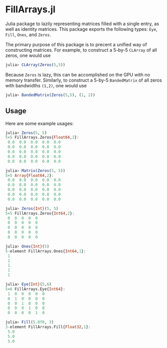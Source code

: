 # FillArrays.jl
Julia package to lazily representing matrices filled with a single entry,
as well as identity matrices.  This package exports the following types: `Eye`,
`Fill`, `Ones`, and `Zeros`.


The primary purpose of this package is to precent a unified way of constructing
matrices. For example, to construct a 5-by-5 `CLArray` of all zeros, one would use
```julia
julia> CLArray(Zeros(5,5))
```
Because `Zeros` is lazy, this can be accomplished on the GPU with no memory transfer.
Similarly, to construct a 5-by-5 `BandedMatrix` of all zeros with bandwidths `(1,2)`, one would use
```julia
julia> BandedMatrix(Zeros(5,5), (1, 2))
```

## Usage

Here are some example usages:
```julia
julia> Zeros(5, 5)
5×5 FillArrays.Zeros{Float64,2}:
 0.0  0.0  0.0  0.0  0.0
 0.0  0.0  0.0  0.0  0.0
 0.0  0.0  0.0  0.0  0.0
 0.0  0.0  0.0  0.0  0.0
 0.0  0.0  0.0  0.0  0.0

julia> Matrix(Zeros(5, 5))
5×5 Array{Float64,2}:
 0.0  0.0  0.0  0.0  0.0
 0.0  0.0  0.0  0.0  0.0
 0.0  0.0  0.0  0.0  0.0
 0.0  0.0  0.0  0.0  0.0
 0.0  0.0  0.0  0.0  0.0

julia> Zeros{Int}(5, 5)
5×5 FillArrays.Zeros{Int64,2}:
 0  0  0  0  0
 0  0  0  0  0
 0  0  0  0  0
 0  0  0  0  0
 0  0  0  0  0

julia> Ones{Int}(5)
5-element FillArrays.Ones{Int64,1}:
 1
 1
 1
 1
 1

julia> Eye{Int}(5,6)
5×6 FillArrays.Eye{Int64}:
 1  0  0  0  0  0
 0  1  0  0  0  0
 0  0  1  0  0  0
 0  0  0  1  0  0
 0  0  0  0  1  0

julia> Fill(5.0f0, 3)
3-element FillArrays.Fill{Float32,1}:
 5.0
 5.0
 5.0
```
